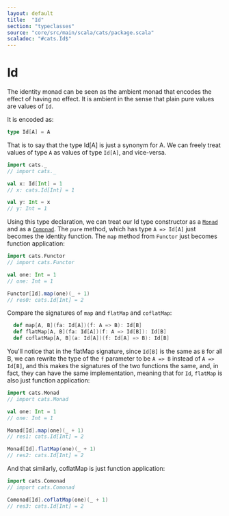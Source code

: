 ```yaml
---
layout: default
title:  "Id"
section: "typeclasses"
source: "core/src/main/scala/cats/package.scala"
scaladoc: "#cats.Id$"
---
```

# Id

The identity monad can be seen as the ambient monad that encodes the
effect of having no effect. It is ambient in the sense that plain pure
values are values of `Id`.

It is encoded as:

```scala
type Id[A] = A
```

That is to say that the type Id[A] is just a synonym for A.  We can
freely treat values of type `A` as values of type `Id[A]`, and
vice-versa.

```scala
import cats._
// import cats._

val x: Id[Int] = 1
// x: cats.Id[Int] = 1

val y: Int = x
// y: Int = 1
```

Using this type declaration, we can treat our Id type constructor as a
[`Monad`](monad.html) and as a [`Comonad`](comonad.html). The `pure`
method, which has type `A => Id[A]` just becomes the identity
function.  The `map` method from `Functor` just becomes function
application:

```scala
import cats.Functor
// import cats.Functor

val one: Int = 1
// one: Int = 1

Functor[Id].map(one)(_ + 1)
// res0: cats.Id[Int] = 2
```

Compare the signatures of `map` and `flatMap` and `coflatMap`:

```scala
  def map[A, B](fa: Id[A])(f: A => B): Id[B]
  def flatMap[A, B](fa: Id[A])(f: A => Id[B]): Id[B]
  def coflatMap[A, B](a: Id[A])(f: Id[A] => B): Id[B]
```

You'll notice that in the flatMap signature, since `Id[B]` is the same
as `B` for all B, we can rewrite the type of the `f` parameter to be
`A => B` instead of `A => Id[B]`, and this makes the signatures of the
two functions the same, and, in fact, they can have the same
implementation, meaning that for `Id`, `flatMap` is also just function
application:

```scala
import cats.Monad
// import cats.Monad

val one: Int = 1
// one: Int = 1

Monad[Id].map(one)(_ + 1)
// res1: cats.Id[Int] = 2

Monad[Id].flatMap(one)(_ + 1)
// res2: cats.Id[Int] = 2
```

And that similarly, coflatMap is just function application:

```scala
import cats.Comonad
// import cats.Comonad

Comonad[Id].coflatMap(one)(_ + 1)
// res3: cats.Id[Int] = 2
```
